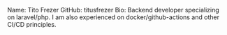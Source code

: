 Name: Tito Frezer
GitHub: titusfrezer
Bio: Backend developer specializing on laravel/php. I am also experienced on docker/github-actions and other CI/CD principles. 
